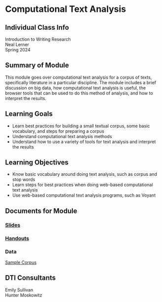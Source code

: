 # Computational Text Analysis

## Individual Class Info
Introduction to Writing Research
<br>
Neal Lerner 
<br>
Spring 2024
<br>


## Summary of Module
This module goes over computational text analysis for a corpus of texts, specifically literature in a particular discipline. The module includes a brief discussion on big data, how computational text analysis is useful, the browser tools that can be used to do this method of analysis, and how to interpret the results. 

## Learning Goals
- Learn best practices for building a small textual corpus, some basic vocabulary, and steps for preparing a corpus
- Understand computational text analysis methods
- Understand how to use a variety of tools for text analysis and interpret the results 

## Learning Objectives
- Know basic vocabulary around doing text analysis, such as corpus and stop words
- Learn steps for best practices when doing web-based computational text analysis 
- Use web-based computational text analysis programs, such as Voyant

## Documents for Module

### [Slides](https://github.com/NULabNortheastern/digitalassignmentshowcase/blob/master/text-analysis/sp24-lerner-engw1410-textanalysis/sp24-lerner-slides-textanalysis.pdf)

### [Handouts](https://github.com/NULabNortheastern/digitalassignmentshowcase/tree/master/text-analysis/sp24-lerner-engw1410-textanalysis/Handouts)

### Data
[Sample Corpus](https://github.com/NULabNortheastern/digitalassignmentshowcase/tree/master/text-analysis/sp24-lerner-engw1410-textanalysis/Sample%20Corpus) 

## DTI Consultants
Emily Sullivan
<br>
Hunter Moskowitz
